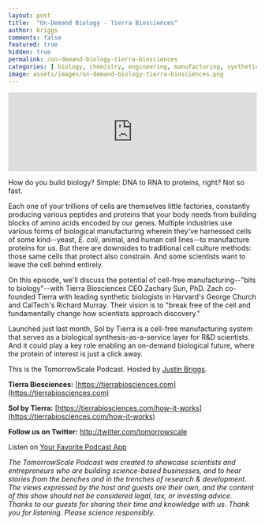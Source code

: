 ```yaml
---
layout: post
title:  "On-Demand Biology - Tierra Biosciences"
author: briggs
comments: false
featured: true
hidden: true
permalink: /on-demand-biology-tierra-biosciences
categories: [ biology, chemistry, engineering, manufacturing, synthetic biology, genetics, startup ]
image: assets/images/on-demand-biology-tierra-biosciences.png
---
```


<iframe src="https://anchor.fm/tomorrowscale/embed/episodes/On-Demand-Biology---Tierra-Biosciences-efv774" height="160px" width="100%" frameborder="0" scrolling="no"></iframe>

How do you build biology? Simple: DNA to RNA to proteins, right? Not so fast. 

Each one of your trillions of cells are themselves little factories, constantly producing various peptides and proteins that your body needs from building blocks of amino acids encoded by our genes. Multiple industries use various forms of biological manufacturing wherein they've harnessed cells of some kind--yeast, *E. coli*, animal, and human cell lines--to manufacture proteins for us. But there are downsides to traditional cell culture methods: those same cells that protect also constrain. And some scientists want to leave the cell behind entirely.

On this episode, we'll discuss the potential of cell-free manufacturing--"bits to biology"--with Tierra Biosciences CEO Zachary Sun, PhD. Zach co-founded Tierra with leading synthetic biologists in Harvard's George Church and CalTech's Richard Murray. Their vision is to "break free of the cell and fundamentally change how scientists approach discovery." 

Launched just last month, Sol by Tierra is a cell-free manufacturing system that serves as a biological synthesis-as-a-service layer for R&D scientists. And it could play a key role enabling an on-demand biological future, where the protein of interest is just a click away.

This is the TomorrowScale Podcast. Hosted by [Justin Briggs](https://www.linkedin.com/in/briggsly).

**Tierra Biosciences:** [https://tierrabiosciences.com](https://tierrabiosciences.com)

**Sol by Tierra:** [https://tierrabiosciences.com/how-it-works](https://tierrabiosciences.com/how-it-works)

**Follow us on Twitter:** <a href="http://twitter.com/tomorrowscale" target="_blank" rel="noopener ugc noreferrer">http://twitter.com/tomorrowscale</a>

Listen on [Your Favorite Podcast App](https://anchor.fm/tomorrowscale/)

*The TomorrowScale Podcast was created to showcase scientists and entrepreneurs who are building science-based businesses, and to hear stories from the benches and in the trenches of research & development. The views expressed by the host and guests are their own, and the content of this show should not be considered legal, tax, or investing advice. Thanks to our guests for sharing their time and knowledge with us. Thank you for listening. Please science responsibly.*